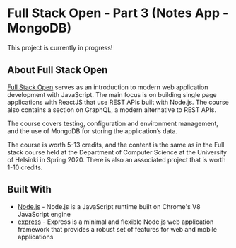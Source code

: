 # Full Stack Open - Part 3 (Notes App - MongoDB)
This project is currently in progress!

## About Full Stack Open
[Full Stack Open](https://fullstackopen.com/en/) serves as an introduction to modern web application development with JavaScript. The main focus is on building single page applications with ReactJS that use REST APIs built with Node.js. The course also contains a section on GraphQL, a modern alternative to REST APIs.

The course covers testing, configuration and environment management, and the use of MongoDB for storing the application’s data.

The course is worth 5-13 credits, and the content is the same as in the Full stack course held at the Department of Computer Science at the University of Helsinki in Spring 2020. There is also an associated project that is worth 1-10 credits.

<!-- ## Live Site URL


## Website Preview

 -->
 
## Built With
* [Node.js](https://nodejs.org/en/) - Node.js is a JavaScript runtime built on Chrome's V8 JavaScript engine
* [express](https://expressjs.com/) - Express is a minimal and flexible Node.js web application framework that provides a robust set of features for web and mobile applications
